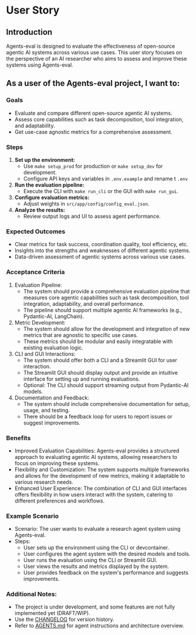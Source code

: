 # User Story

## Introduction

Agents-eval is designed to evaluate the effectiveness of open-source agentic AI systems across various use cases. This user story focuses on the perspective of an AI researcher who aims to assess and improve these systems using Agents-eval.

## As a user of the Agents-eval project, I want to:

### Goals

- Evaluate and compare different open-source agentic AI systems.
- Assess core capabilities such as task decomposition, tool integration, and adaptability.
- Get use-case agnostic metrics for a comprehensive assessment.

### Steps

1. **Set up the environment:**
   - Use `make setup_prod` for production or `make setup_dev` for development.
   - Configure API keys and variables in `.env.example` and rename t `.env`
2. **Run the evaluation pipeline:**
   - Execute the CLI with `make run_cli` or the GUI with `make run_gui`.
3. **Configure evaluation metrics:**
   - Adjust weights in `src/app/config/config_eval.json`.
4. **Analyze the results:**
   - Review output logs and UI to assess agent performance.

### Expected Outcomes

- Clear metrics for task success, coordination quality, tool efficiency, etc.
- Insights into the strengths and weaknesses of different agentic systems.
- Data-driven assessment of agentic systems across various use cases.

### Acceptance Criteria

1. Evaluation Pipeline:
   - The system should provide a comprehensive evaluation pipeline that measures core agentic capabilities such as task decomposition, tool integration, adaptability, and overall performance.
   - The pipeline should support multiple agentic AI frameworks (e.g., Pydantic-AI, LangChain).
2. Metric Development:
   - The system should allow for the development and integration of new metrics that are agnostic to specific use cases.
   - These metrics should be modular and easily integratable with existing evaluation logic.
3. CLI and GUI Interactions:
   - The system should offer both a CLI and a Streamlit GUI for user interaction.
   - The Streamlit GUI should display output and provide an intuitive interface for setting up and running evaluations.
   - Optional: The CLI should support streaming output from Pydantic-AI models.
4. Documentation and Feedback:
   - The system should include comprehensive documentation for setup, usage, and testing.
   - There should be a feedback loop for users to report issues or suggest improvements.

### Benefits

- Improved Evaluation Capabilities: Agents-eval provides a structured approach to evaluating agentic AI systems, allowing researchers to focus on improving these systems.
- Flexibility and Customization: The system supports multiple frameworks and allows for the development of new metrics, making it adaptable to various research needs.
- Enhanced User Experience: The combination of CLI and GUI interfaces offers flexibility in how users interact with the system, catering to different preferences and workflows.

### Example Scenario

- Scenario: The user wants to evaluate a research agent system using Agents-eval.
- Steps:
   - User sets up the environment using the CLI or devcontainer.
   - User configures the agent system with the desired models and tools.
   - User runs the evaluation using the CLI or Streamlit GUI.
   - User views the results and metrics displayed by the system.
   - User provides feedback on the system's performance and suggests improvements.

### Additional Notes:

- The project is under development, and some features are not fully implemented yet (DRAFT/WIP).
- Use the [CHANGELOG](https://github.com/qte77/Agents-eval/blob/main/CHANGELOG.md) for version history.
- Refer to [AGENTS.md](https://github.com/qte77/Agents-eval/blob/main/AGENTS.md) for agent instructions and architecture overview.
